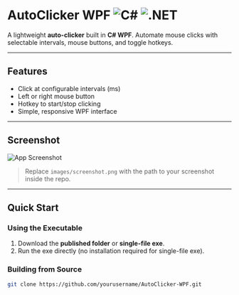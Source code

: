 # AutoClicker WPF ![C#](https://img.shields.io/badge/C%23-%231178C8.svg) ![.NET](https://img.shields.io/badge/.NET-8.0-blue)

A lightweight **auto-clicker** built in **C# WPF**. Automate mouse clicks with selectable intervals, mouse buttons, and toggle hotkeys.

---

## Features

- Click at configurable intervals (ms)  
- Left or right mouse button  
- Hotkey to start/stop clicking  
- Simple, responsive WPF interface  

---

## Screenshot

![App Screenshot](images/screenshot.png)
> Replace `images/screenshot.png` with the path to your screenshot inside the repo.

---

## Quick Start

### Using the Executable

1. Download the **published folder** or **single-file exe**.  
2. Run the exe directly (no installation required for single-file exe).  

### Building from Source

```bash
git clone https://github.com/yourusername/AutoClicker-WPF.git
